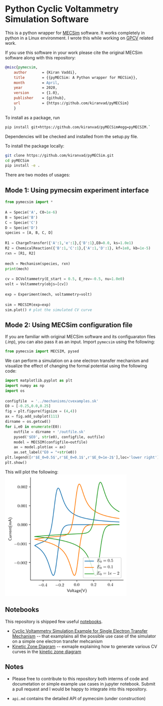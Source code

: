Python Cyclic Voltammetry Simulation Software
=======================================
This is a python wrapper for [MECSim](http://www.garethkennedy.net/MECSim.html) software.
It works completely in python in a Linux environment. I wrote this while working on [GPCV](https://github.com/kiranvad/gpcv) related work. 

If you use this software in your work please cite the original MECSim software along with this repository:
```bibtex
@misc{pymecsim,
    author       = {Kiran Vaddi},
    title        = {{pyMECSim: A Python wrapper for MECSim}},
    month        = April,
    year         = 2020,
    version      = {1.0},
    publisher    = {github},
    url          = {https://github.com/kiranvad/pyMECSim}
    }
```
To install as a package, run 
```bash
pip install git+https://github.com/kiranvad/pyMECSim#egg=pyMECSIM.` 
```
Dependencies will be checked and installed from the setup.py file.

To install the package locally:
```bash
git clone https://github.com/kiranvad/pyMECSim.git
cd pyMECSim
pip install -e .

```
There are two modes of usages:

## Mode 1: Using pymecsim experiment interface
```python
from pymecsim import * 

A = Specie('A', C0=1e-6)
B = Specie('B')
C = Specie('C')
D = Specie('D')
species = [A, B, C, D]

R1 = ChargeTransfer({'A':1,'e':1},{'B':1},E0=0.0, ks=1.0e1)
R2 = ChemicalReaction({'B':1,'C':1},{'A':1,'D':1}, kf=1e8, kb=1e-5)
rxn = [R1, R2]

mech = Mechanism(species, rxn)
print(mech)

cv = DCVoltammetry(E_start = 0.5, E_rev=-0.5, nu=1.0e0)
volt = Voltammetry(objs=[cv])

exp = Experiment(mech, voltammetry=volt)

sim = MECSIM(exp=exp)
sim.plot() # plot the simulated CV curve
```

## Mode 2: Using MECSim configuration file
If you are familiar with original MECSim software and its configuaraton files (.inp), you can also pass it as an input.
Import `pymecsim` using the following: 
```python
from pymecsim import MECSIM, pysed
```
We can perform a simulation on a one electron transfer mechanism and visualize the effect of changing the formal potential using the following code:

```python
import matplotlib.pyplot as plt
import numpy as np
import os

configfile  = '../mechanisms/cvexamples.sk'
E0 = [-0.25,0.0,0.25]
fig = plt.figure(figsize = (4,4))
ax = fig.add_subplot(111)
dirname = os.getcwd()
for i,e0 in enumerate(E0):
    outfile = dirname + '/outfile.sk'
    pysed('$E0', str(e0), configfile, outfile)
    model = MECSIM(configfile=outfile)
    ax = model.plot(ax = ax)
    ax.set_label("E0 = "+str(e0))
plt.legend([r'$E_0=0.5$',r'$E_0=0.1$',r'$E_0=1e-2$'],loc='lower right')
plt.show()
```

This will plot the following:
<img src="notebooks/cvexample.png" width="400">


## Notebooks
This repository is shipped few useful [notebooks](https://github.com/kiranvad/pyMECSim/tree/master/notebooks).
* [Cyclic Voltammetry Simulation Example for Single Electron Transfer Mechanism](https://github.com/kiranvad/pyMECSim/blob/master/notebooks/Cyclic%20Voltammetry%20Simulation%20Example%20for%20Single%20Electron%20Transfer%20Mechanism.ipynb) -- that examplains all the possible use case of the simulator on a simple one electron transfer mehcanism
* [Kinetic Zone Diagram](/notebooks/Kinetic%20Zone%20Diagram.ipynb) -- exmaple explaining how to generate various CV curves in the [kinetic zone diagram](https://www.nature.com/articles/s41570-017-0039/figures/2)


## Notes
* Please free to contribute to this repository both interms of code and documetation or simple example use cases in jupyter notebook. 
Submit a pull request and I would be happy to integrate into this repository.

* `api.md` contains the detailed API of pymecsim (under construction)








